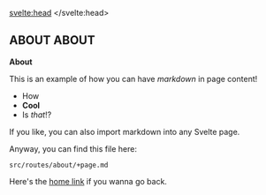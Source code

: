 <svelte:head>
	<title >About</title>
</svelte:head>

<article class="prose">

# ABOUT ABOUT 

**About**

This is an example of how you can have _markdown_ in page content!

- How
- **Cool**
- Is _that_!?

If you like, you can also import markdown into any Svelte page.

Anyway, you can find this file here:

```
src/routes/about/+page.md
```

Here's the [home link](/) if you wanna go back.

</article>

